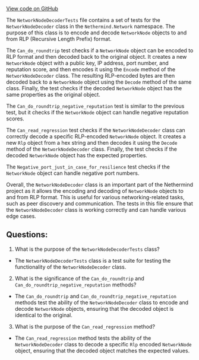 [View code on GitHub](https://github.com/nethermindeth/nethermind/Nethermind.Network.Test/NetworkNodeDecoderTests.cs)

The `NetworkNodeDecoderTests` file contains a set of tests for the `NetworkNodeDecoder` class in the `Nethermind.Network` namespace. The purpose of this class is to encode and decode `NetworkNode` objects to and from RLP (Recursive Length Prefix) format. 

The `Can_do_roundtrip` test checks if a `NetworkNode` object can be encoded to RLP format and then decoded back to the original object. It creates a new `NetworkNode` object with a public key, IP address, port number, and reputation score, and then encodes it using the `Encode` method of the `NetworkNodeDecoder` class. The resulting RLP-encoded bytes are then decoded back to a `NetworkNode` object using the `Decode` method of the same class. Finally, the test checks if the decoded `NetworkNode` object has the same properties as the original object.

The `Can_do_roundtrip_negative_reputation` test is similar to the previous test, but it checks if the `NetworkNode` object can handle negative reputation scores.

The `Can_read_regression` test checks if the `NetworkNodeDecoder` class can correctly decode a specific RLP-encoded `NetworkNode` object. It creates a new `Rlp` object from a hex string and then decodes it using the `Decode` method of the `NetworkNodeDecoder` class. Finally, the test checks if the decoded `NetworkNode` object has the expected properties.

The `Negative_port_just_in_case_for_resilience` test checks if the `NetworkNode` object can handle negative port numbers.

Overall, the `NetworkNodeDecoder` class is an important part of the Nethermind project as it allows the encoding and decoding of `NetworkNode` objects to and from RLP format. This is useful for various networking-related tasks, such as peer discovery and communication. The tests in this file ensure that the `NetworkNodeDecoder` class is working correctly and can handle various edge cases.
## Questions: 
 1. What is the purpose of the `NetworkNodeDecoderTests` class?
- The `NetworkNodeDecoderTests` class is a test suite for testing the functionality of the `NetworkNodeDecoder` class.

2. What is the significance of the `Can_do_roundtrip` and `Can_do_roundtrip_negative_reputation` methods?
- The `Can_do_roundtrip` and `Can_do_roundtrip_negative_reputation` methods test the ability of the `NetworkNodeDecoder` class to encode and decode `NetworkNode` objects, ensuring that the decoded object is identical to the original.

3. What is the purpose of the `Can_read_regression` method?
- The `Can_read_regression` method tests the ability of the `NetworkNodeDecoder` class to decode a specific `Rlp` encoded `NetworkNode` object, ensuring that the decoded object matches the expected values.